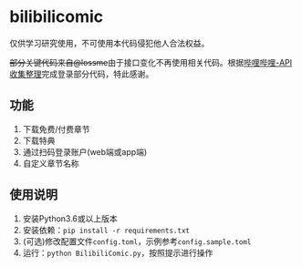 # bilibilicomic
仅供学习研究使用，不可使用本代码侵犯他人合法权益。

~~部分关键代码来自@lossme~~由于接口变化不再使用相关代码。根据[哔哩哔哩-API收集整理](https://github.com/SocialSisterYi/bilibili-API-collect/blob/master/login/login_action/QR.md)完成登录部分代码，特此感谢。

## 功能
1. 下载免费/付费章节
2. 下载特典
3. 通过扫码登录账户(web端或app端)
4. 自定义章节名称

## 使用说明
1. 安装Python3.6或以上版本
2. 安装依赖：`pip install -r requirements.txt`
3. (可选)修改配置文件`config.toml`，示例参考`config.sample.toml`
4. 运行：`python BilibiliComic.py`，按照提示进行操作

